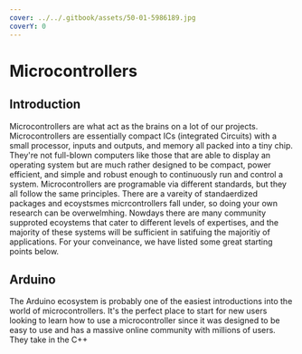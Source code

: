 ```yaml
---
cover: ../../.gitbook/assets/50-01-5986189.jpg
coverY: 0
---
```


# Microcontrollers

## Introduction

Microcontrollers are what act as the brains on a lot of our projects. Microcontrollers are essentially compact ICs (integrated Circuits) with a small processor, inputs and outputs, and memory all packed into a tiny chip. They're not full-blown computers like those that are able to display an operating system but are much rather designed to be compact, power efficient, and simple and robust enough to continuously run and control a system. Microcontrollers are programable via different standards, but they all follow the same principles. There are a vareity of standaerdized packages and ecoystsmes micrcontrollers fall under, so doing your own research can be overwelmhing. Nowdays there are many community supproted ecoystems that cater to different levels of expertises, and the majority of these systems will be sufficient in satifuing the majoritiy of applications. For your conveinance, we have listed some great starting points below.

## Arduino

The Arduino ecosystem is probably one of the easiest introductions into the world of microcontrollers. It's the perfect place to start for new users looking to learn how to use a microcontroller since it was designed to be easy to use and has a massive online community with millions of users. They take in the C++&#x20;

